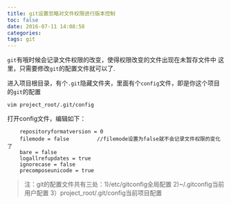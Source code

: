 ```yaml
---
title: git设置忽略对文件权限进行版本控制
toc: false
date: 2016-07-11 14:08:58
categories:
tags: git
---
```


`git`有哦时候会记录文件权限的改变，使得权限改变的文件出现在未暂存文件中
这里，只需要修改`git`的配置文件就可以了.

进入项目根目录，有个`.git`隐藏文件夹，里面有个`config`文件，即是你这个项目的`git`的配置

``` shell
vim project_root/.git/config
```
打开config文件，编辑如下：

``` config project_root/.git/config
	repositoryformatversion = 0
	filemode = false         //filemode设置为false就不会记录文件权限的变化了
	bare = false
	logallrefupdates = true
	ignorecase = false 
	precomposeunicode = true

```


> 注：git的配置文件共有三处：1)/etc/gitconfig全局配置    2)~/.gitconfig当前用户配置    3）project_root/.git/config当前项目配置

